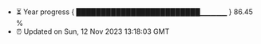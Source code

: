 - ⏳ Year progress { █████████████████████████▁▁▁▁▁ } 86.45 %
- ⏰ Updated on Sun, 12 Nov 2023 13:18:03 GMT


